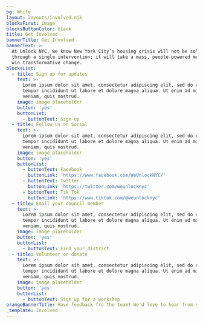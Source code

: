 ```yaml
---
bg: White
layout: layouts/involved.njk
blocksFirst: image
blocksButtonColor: black
title: Get Involved
bannerTitle: Get Involved
bannerText: >-
  At Unlock NYC, we know New York City’s housing crisis will not be solved
  through a single intervention; it will take a mass, people-powered movement to
  win transformative change.
blocksList:
  - title: Sign up for updates
    text: >-
      Lorem ipsum dolor sit amet, consectetur adipiscing elit, sed do eiusmod
      tempor incididunt ut labore et dolore magna aliqua. Ut enim ad minim
      veniam, quis nostrud.
    image: image placeholder
    button: 'yes'
    buttonList:
      - buttonText: Sign up
  - title: Follow us on Social
    text: >-
      Lorem ipsum dolor sit amet, consectetur adipiscing elit, sed do eiusmod
      tempor incididunt ut labore et dolore magna aliqua. Ut enim ad minim
      veniam, quis nostrud.
    image: image placeholder
    button: 'yes'
    buttonList:
      - buttonText: Facebook
        buttonLink: 'https://www.facebook.com/WeUnlockNYC/'
      - buttonText: Twitter
        buttonLink: 'https://twitter.com/weunlocknyc'
      - buttonText: Tik Tok
        buttonLink: 'https://www.tiktok.com/@weunlocknyc'
  - title: Email your council member
    text: >-
      Lorem ipsum dolor sit amet, consectetur adipiscing elit, sed do eiusmod
      tempor incididunt ut labore et dolore magna aliqua. Ut enim ad minim
      veniam, quis nostrud.
    image: image placeholder
    button: 'yes'
    buttonList:
      - buttonText: Find your district
  - title: Volunteer or donate
    text: >-
      Lorem ipsum dolor sit amet, consectetur adipiscing elit, sed do eiusmod
      tempor incididunt ut labore et dolore magna aliqua. Ut enim ad minim
      veniam, quis nostrud.
    image: image placeholder
    button: 'yes'
    buttonList:
      - buttonText: Sign up for a workshop
orangeBannerTitle: Have feedback fro the team? We'd love to hear from you.
_template: involved
---
```


